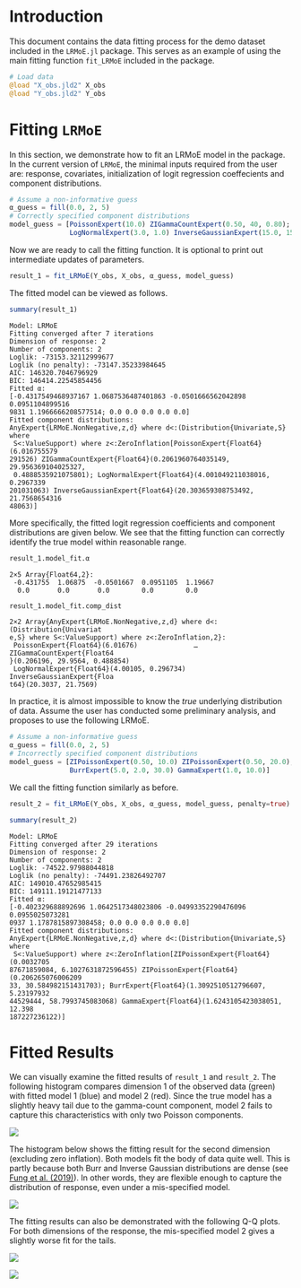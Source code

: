


# Introduction

This document contains the data fitting process for the demo dataset included in the `LRMoE.jl` package. 
This serves as an example of using the main fitting function `fit_LRMoE` included in the package.

```julia
# Load data
@load "X_obs.jld2" X_obs
@load "Y_obs.jld2" Y_obs
```




# Fitting `LRMoE`

In this section, we demonstrate how to fit an LRMoE model in the package. 
In the current version of `LRMoE`, the minimal inputs required from the user are: 
response, covariates, initialization of logit regression coeffecients and
component distributions.

```julia
# Assume a non-informative guess
α_guess = fill(0.0, 2, 5)
# Correctly specified component distributions
model_guess = [PoissonExpert(10.0) ZIGammaCountExpert(0.50, 40, 0.80);
               LogNormalExpert(3.0, 1.0) InverseGaussianExpert(15.0, 15.0)]
```




Now we are ready to call the fitting function.
It is optional to print out intermediate updates of parameters. 

```julia
result_1 = fit_LRMoE(Y_obs, X_obs, α_guess, model_guess)
```




The fitted model can be viewed as follows.
```julia
summary(result_1)
```

```
Model: LRMoE
Fitting converged after 7 iterations
Dimension of response: 2
Number of components: 2
Loglik: -73153.32112999677
Loglik (no penalty): -73147.35233984645
AIC: 146320.7046796929
BIC: 146414.22545854456
Fitted α:
[-0.4317549468937167 1.0687536487401863 -0.0501666562042898 0.0951104899516
9831 1.1966666208577514; 0.0 0.0 0.0 0.0 0.0]
Fitted component distributions:
AnyExpert{LRMoE.NonNegative,z,d} where d<:(Distribution{Univariate,S} where
 S<:ValueSupport) where z<:ZeroInflation[PoissonExpert{Float64}(6.016755579
291526) ZIGammaCountExpert{Float64}(0.2061960764035149, 29.956369104025327,
 0.4888535921075801); LogNormalExpert{Float64}(4.001049211038016, 0.2967339
201031063) InverseGaussianExpert{Float64}(20.303659308753492, 21.7568654316
48063)]
```





More specifically, the fitted logit regression coefficients and component distributions are
given below. We see that the fitting function can correctly identify the true model within
reasonable range.

```julia
result_1.model_fit.α
```

```
2×5 Array{Float64,2}:
 -0.431755  1.06875  -0.0501667  0.0951105  1.19667
  0.0       0.0       0.0        0.0        0.0
```



```julia
result_1.model_fit.comp_dist
```

```
2×2 Array{AnyExpert{LRMoE.NonNegative,z,d} where d<:(Distribution{Univariat
e,S} where S<:ValueSupport) where z<:ZeroInflation,2}:
 PoissonExpert{Float64}(6.01676)              …  ZIGammaCountExpert{Float64
}(0.206196, 29.9564, 0.488854)
 LogNormalExpert{Float64}(4.00105, 0.296734)     InverseGaussianExpert{Floa
t64}(20.3037, 21.7569)
```





In practice, it is almost impossible to know the *true* underlying distribution of data. 
Assume the user has conducted some preliminary analysis, and proposes to use the following LRMoE.

```julia
# Assume a non-informative guess
α_guess = fill(0.0, 2, 5)
# Incorrectly specified component distributions
model_guess = [ZIPoissonExpert(0.50, 10.0) ZIPoissonExpert(0.50, 20.0);
               BurrExpert(5.0, 2.0, 30.0) GammaExpert(1.0, 10.0)]
```





We call the fitting function similarly as before.
```julia
result_2 = fit_LRMoE(Y_obs, X_obs, α_guess, model_guess, penalty=true)
```


```julia
summary(result_2)
```

```
Model: LRMoE
Fitting converged after 29 iterations
Dimension of response: 2
Number of components: 2
Loglik: -74522.97988044818
Loglik (no penalty): -74491.23826492707
AIC: 149010.47652985415
BIC: 149111.19121477133
Fitted α:
[-0.402329688892696 1.0642517348023806 -0.04993352290476096 0.0955025073281
0937 1.1787815897308458; 0.0 0.0 0.0 0.0 0.0]
Fitted component distributions:
AnyExpert{LRMoE.NonNegative,z,d} where d<:(Distribution{Univariate,S} where
 S<:ValueSupport) where z<:ZeroInflation[ZIPoissonExpert{Float64}(0.0032705
87671859084, 6.1027631872596455) ZIPoissonExpert{Float64}(0.206265076006209
33, 30.584982151431703); BurrExpert{Float64}(1.3092510512796607, 5.23197932
44529444, 58.7993745083068) GammaExpert{Float64}(1.6243105423038051, 12.398
187227236122)]
```





# Fitted Results

We can visually examine the fitted results of `result_1` and `result_2`.
The following histogram compares dimension 1 of the observed data (green) 
with fitted model 1 (blue) and model 2 (red). Since the true model has a slightly
heavy tail due to the gamma-count component, model 2 fails to capture this
characteristics with only two Poisson components.


![](figures/simulate_fit_15_1.png)



The histogram below shows the fitting result for the second dimension (excluding
zero inflation). Both models fit the body of data quite well. This is partly because
both Burr and Inverse Gaussian distributions are dense (see [Fung et al. (2019)](https://www.sciencedirect.com/science/article/abs/pii/S0167668719303956)). 
In other words, they are flexible enough to
capture the distribution of response, even under a mis-specified model.

![](figures/simulate_fit_16_1.png)



The fitting results can also be demonstrated with the following Q-Q plots.
For both dimensions of the response, the mis-specified model 2 gives a
slightly worse fit for the tails.

![](figures/simulate_fit_17_1.png)

![](figures/simulate_fit_18_1.png)
